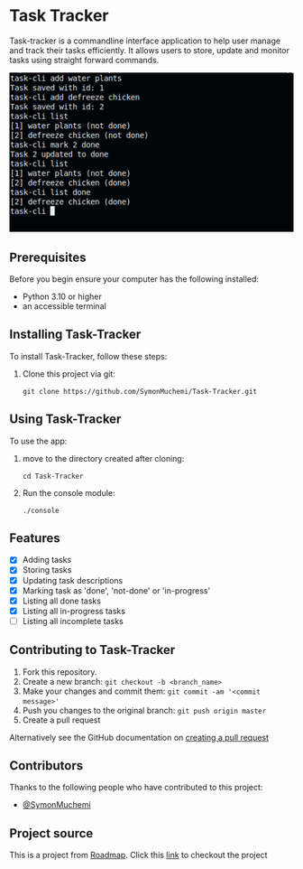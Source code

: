 # Task Tracker

Task-tracker is a commandline interface application to help user manage and track their tasks efficiently. It allows users to store, update and monitor tasks using straight forward commands.

![Terminal screenshot](task-tracker.png)

## Prerequisites

Before you begin ensure your computer has the following installed:

- Python 3.10 or higher
- an accessible terminal

## Installing Task-Tracker

To install Task-Tracker, follow these steps:

1. Clone this project via git:

   ```shell
   git clone https://github.com/SymonMuchemi/Task-Tracker.git
   ```

## Using Task-Tracker

To use the app:

1. move to the directory created after cloning:

   ```shell
   cd Task-Tracker
   ```

2. Run the console module:

   ```shell
   ./console
   ```

## Features

- [x] Adding tasks
- [x] Storing tasks
- [x] Updating task descriptions
- [x] Marking task as 'done', 'not-done' or 'in-progress'
- [x] Listing all done tasks
- [x] Listing all in-progress tasks
- [ ] Listing all incomplete tasks

## Contributing to Task-Tracker

1. Fork this repository.
2. Create a new branch: `git checkout -b <branch_name>`
3. Make your changes and commit them: `git commit -am '<commit message>'`
4. Push you changes to the original branch: `git push origin master`
5. Create a pull request

Alternatively see the GitHub documentation on [creating a pull request](https://help.github.com/en/github/collaborating-with-issues-and-pull-requests/creating-a-pull-request)

## Contributors

Thanks to the following people who have contributed to this project:

- [@SymonMuchemi](https://www.github.com/symonmuchemi)

## Project source

This is a project from [Roadmap](https://www.roadmap.sh). Click this [link](https://roadmap.sh/projects/task-tracker) to checkout the project
